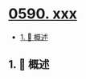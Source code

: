 # [0590. xxx](https://github.com/Tdahuyou/TNotes.leetcode/tree/main/notes/0590.%20xxx)

<!-- region:toc -->

- [1. 📝 概述](#1--概述)

<!-- endregion:toc -->

## 1. 📝 概述
